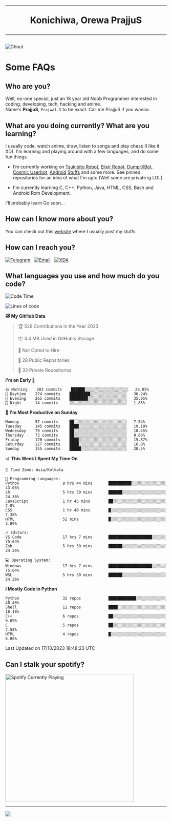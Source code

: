 <h1 align="center"><hr>Konichiwa, Orewa PrajjuS<hr></h1>


<img src="https://telegra.ph/file/6041d22c64479ee5ff802.jpg" alt="Ghoul"/>


<h1>Some FAQs</h1>


<h2>Who are you?</h2>

Well, no-one special, just an 18 year old Noob Programmer interested in coding, developing, tech, hacking and anime.
<br>
Name's <b>PrajjuS</b>, <code>Prajwal.S</code> to be exact. Call me PrajjuS if you wanna.


<h2>What are you doing currently? What are you learning?</h2>

I usually code, watch anime, draw, listen to songs and play chess (I like it XD). I'm learning and playing around with a few languages, and do some fun things.

- I’m currently working on <a href="Https://t.me/PrajjuSAssistantBot">Tsukibito Robot</a>, <a href="https://t.me/projectelixir_bot">Elixir Robot</a>, <a href="https://t.me/DumprXBot">DumprXBot</a>, <a href="https://github.com/SkyLab-Devs/CosmicUserbot">Cosmic Userbot</a>, <a href="https://github.com/Noob-OS">Android</a> <a href="https://github.com/PrajjuS/device_xiaomi_vince">Stuffs</a> and some more. See pinned repositories for an idea of what I'm upto (Well some are private ig LOL).

- I'm currently learning C, C++, Python, Java, HTML, CSS, Bash and Android Rom Development.

I'll probably learn Go soon...


<h2>How can I know more about you?</h2>

You can check out this <a href="https://prajjus.site">website</a> where I usually post my stuffs.


<h2>How can I reach you?</h2>

<a href="https://t.me/PrajjuS"><img src="https://img.shields.io/badge/PrajjuS-2CA5E0?style=flat-square&logo=telegram&logoColor=white" alt="Telegram"/></a>&nbsp;&nbsp;&nbsp;<a href="theprajjus@gmail.com"><img src="https://img.shields.io/badge/theprajjus@gmail.com-D14836?style=flat-square&logo=gmail&logoColor=white" alt="Email"/></a>&nbsp;&nbsp;&nbsp;<a href="https://forum.xda-developers.com/m/prajjus.10388799/"><img src="https://img.shields.io/badge/PrajjuS-F59714?style=flat-square&logo=xda-developers&logoColor=white" alt="XDA"/></a>


<h2>What languages you use and how much do you code?</h2>

<!--START_SECTION:waka-->
![Code Time](http://img.shields.io/badge/Code%20Time-464%20hrs%2052%20mins-blue)

![Lines of code](https://img.shields.io/badge/From%20Hello%20World%20I%27ve%20Written-44%20Thousand%20lines%20of%20code-blue)

**🐱 My GitHub Data** 

> 🏆 526 Contributions in the Year 2023
 > 
> 📦 3.4 MB Used in GitHub's Storage 
 > 
> 🚫 Not Opted to Hire
 > 
> 📜 28 Public Repositories 
 > 
> 🔑 33 Private Repositories  
 > 
**I'm an Early 🐤** 

```text
🌞 Morning    203 commits    ██████░░░░░░░░░░░░░░░░░░░   26.85% 
🌆 Daytime    274 commits    █████████░░░░░░░░░░░░░░░░   36.24% 
🌃 Evening    265 commits    ████████░░░░░░░░░░░░░░░░░   35.05% 
🌙 Night      14 commits     ░░░░░░░░░░░░░░░░░░░░░░░░░   1.85%

```
📅 **I'm Most Productive on Sunday** 

```text
Monday       57 commits     ██░░░░░░░░░░░░░░░░░░░░░░░   7.54% 
Tuesday      145 commits    ████░░░░░░░░░░░░░░░░░░░░░   19.18% 
Wednesday    79 commits     ██░░░░░░░░░░░░░░░░░░░░░░░   10.45% 
Thursday     73 commits     ██░░░░░░░░░░░░░░░░░░░░░░░   9.66% 
Friday       120 commits    ████░░░░░░░░░░░░░░░░░░░░░   15.87% 
Saturday     127 commits    ████░░░░░░░░░░░░░░░░░░░░░   16.8% 
Sunday       155 commits    █████░░░░░░░░░░░░░░░░░░░░   20.5%

```


📊 **This Week I Spent My Time On** 

```text
⌚︎ Time Zone: Asia/Kolkata

💬 Programming Languages: 
Python                   9 hrs 44 mins       ██████████░░░░░░░░░░░░░░░   43.05% 
sh                       5 hrs 30 mins       ██████░░░░░░░░░░░░░░░░░░░   24.36% 
JavaScript               1 hr 45 mins        ██░░░░░░░░░░░░░░░░░░░░░░░   7.8% 
CSS                      1 hr 40 mins        █░░░░░░░░░░░░░░░░░░░░░░░░   7.38% 
HTML                     52 mins             █░░░░░░░░░░░░░░░░░░░░░░░░   3.89%

🔥 Editors: 
VS Code                  17 hrs 7 mins       ███████████████████░░░░░░   75.64% 
Zsh                      5 hrs 30 mins       ██████░░░░░░░░░░░░░░░░░░░   24.36%

💻 Operating System: 
Windows                  17 hrs 7 mins       ███████████████████░░░░░░   75.64% 
WSL                      5 hrs 30 mins       ██████░░░░░░░░░░░░░░░░░░░   24.36%

```

**I Mostly Code in Python** 

```text
Python                   32 repos            ████████████░░░░░░░░░░░░░   48.48% 
Shell                    12 repos            ████░░░░░░░░░░░░░░░░░░░░░   18.18% 
C++                      6 repos             ██░░░░░░░░░░░░░░░░░░░░░░░   9.09% 
C                        5 repos             ██░░░░░░░░░░░░░░░░░░░░░░░   7.58% 
HTML                     4 repos             █░░░░░░░░░░░░░░░░░░░░░░░░   6.06%

```



 Last Updated on 17/10/2023 18:48:23 UTC
<!--END_SECTION:waka-->


<h2>Can I stalk your spotify?</h2>

<a href="https://open.spotify.com/user/cotgk31v4nhw20gs5adb29jq5"><img src="https://spotify-readme-prajjus.vercel.app/api?theme=dark&rainbow=true" alt="Spotify Currently Playing" width="400px"/></a>


<hr>


<img src="https://komarev.com/ghpvc/?username=prajjus&label=Profile%20Views&color=000000&style=flat">
